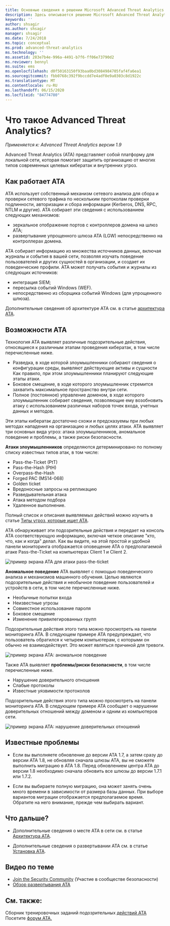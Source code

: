 ```yaml
---
title: Основные сведения о решении Microsoft Advanced Threat Analytics (ATA)
description: Здесь описывается решение Microsoft Advanced Threat Analytics (ATA) и подозрительные действия, которые оно может обнаружить
keywords: ''
author: shsagir
ms.author: shsagir
manager: shsagir
ms.date: 7/24/2018
ms.topic: conceptual
ms.prod: advanced-threat-analytics
ms.technology: ''
ms.assetid: 283e7b4e-996a-4491-b7f6-ff06e73790d2
ms.reviewer: bennyl
ms.suite: ems
ms.openlocfilehash: d0f50163150f93baa0bd3084984705faf4fa6ea1
ms.sourcegitcommit: fbb0768c392f9bccdd7e4adf0e9a0303c8d1922c
ms.translationtype: MT
ms.contentlocale: ru-RU
ms.lasthandoff: 06/15/2020
ms.locfileid: "84774780"
---
```

# <a name="what-is-advanced-threat-analytics"></a>Что такое Advanced Threat Analytics?

*Применяется к: Advanced Threat Analytics версии 1.9*

Advanced Threat Analytics (ATA) представляет собой платформу для локальной сети, которая помогает защитить организацию от многих типов современных целевых кибератак и внутренних угроз.

## <a name="how-ata-works"></a>Как работает ATA

ATA использует собственный механизм сетевого анализа для сбора и проверки сетевого трафика по нескольким протоколам проверки подлинности, авторизации и сбора информации (Kerberos, DNS, RPC, NTLM и другие). ATA собирает эти сведения с использованием следующих механизмов:

-   зеркальное отображение портов с контроллеров домена на шлюз ATA;
-   развертывание упрощенного шлюза ATA (LGW) непосредственно на контроллерах домена.

ATA собирает информацию из множества источников данных, включая журналы и события в вашей сети, позволяя изучать поведение пользователей и других сущностей в организации, и создает их поведенческие профили.
ATA может получать события и журналы из следующих источников:

-   интеграция SIEM;
-   пересылка событий Windows (WEF).
-   непосредственно из сборщика событий Windows (для упрощенного шлюза).


Дополнительные сведения об архитектуре ATA см. в статье [архитектура ATA](ata-architecture.md).

## <a name="what-does-ata-do"></a>Возможности ATA

Технология ATA выявляет различные подозрительные действия, относящиеся к различным этапам проведения кибератак, в том числе перечисленные ниже.

-   Разведка, в ходе которой злоумышленники собирают сведения о конфигурации среды, выявляют действующие активы и сущности Как правило, при этом злоумышленники планируют следующие этапы атаки.
-   Боковое смещение, в ходе которого злоумышленник стремится захватить максимальное пространство внутри сети.
-   Полное (постоянное) управление доменом, в ходе которого злоумышленник собирает сведения, позволяющие ему возобновить атаку с использованием различных наборов точек входа, учетных данных и методов. 

Эти этапы кибератак достаточно схожи и предсказуемы при любых методах нападения на организацию и любых целях атаки.
ATA выявляет три основных вида угроз: атака злоумышленников, аномальное поведение и проблемы, а также риски безопасности.

**Атаки злоумышленников** определяются детерминировано по полному списку известных типов атак, в том числе:

-   Pass-the-Ticket (PtT)
-   Pass-the-Hash (PtH)
-   Overpass-the-Hash
-   Forged PAC (MS14-068)
-   Golden ticket
-   Вредоносные запросы на репликацию
-   Разведывательная атака
-   Атака методом подбора
-   Удаленное выполнение.

Полный список и описания выявляемых действий можно изучить в статье [Типы угроз, которые ищет ATA](ata-threats.md). 

ATA обнаруживает эти подозрительные действия и передает на консоль ATA соответствующую информацию, включая четкое описание "кто, что, как и когда" делал. Как вы видите, на этой простой и удобной панели мониторинга отображается оповещение ATA о предполагаемой атаке Pass-the-Ticket на компьютерах Client 1 и Client 2.

 ![пример экрана ATA для атаки pass-the-ticket](media/pass_the_ticket_sa.png)

**Аномальное поведение** ATA выявляет с помощью поведенческого анализа и механизмов машинного обучения. Целью являются подозрительные действия и необычное поведение пользователей и устройств в сети, в том числе перечисленные ниже.

-   Необычные попытки входа
-   Неизвестные угрозы
-   Совместное использование пароля
-   Боковое смещение
-   Изменение привилегированных групп


Подозрительные действия этого типа можно просмотреть на панели мониторинга ATA. В следующем примере ATA предупреждает, что пользователь обратился к четырем компьютерам, с которыми он обычно не взаимодействует. Это может являться причиной для тревоги.

 ![пример экрана ATA: аномальное поведение](media/abnormal-behavior-sa.png) 

Также ATA выявляет **проблемы/риски безопасности**, в том числе перечисленные ниже.

-   Нарушение доверительного отношения
-   Слабые протоколы
-   Известные уязвимости протоколов

Подозрительные действия этого типа можно просмотреть на панели мониторинга ATA. В следующем примере ATA сообщает о нарушении доверительных отношений между доменом и одним из компьютеров сети.

  ![пример экрана ATA: нарушение доверительных отношений](media/broken-trust-sa.png)


## <a name="known-issues"></a>Известные проблемы

- Если вы выполняете обновление до версии ATA 1.7, а затем сразу до версии ATA 1.8, не обновляя сначала шлюзы ATA, вы не сможете выполнить миграцию в ATA 1.8. Перед обновлением центра ATA до версии 1.8 необходимо сначала обновить все шлюзы до версии 1.7.1 или 1.7.2.

- Если вы выбираете полную миграцию, она может занять очень много времени в зависимости от размера базы данных. При выборе вариантов миграции отображается предполагаемое время. Обратите на него внимание, прежде чем выбирать вариант. 


## <a name="whats-next"></a>Что дальше?

-   Дополнительные сведения о месте ATA в сети см. в статье [Архитектура ATA](ata-architecture.md).

-   Дополнительные сведения о развертывании ATA см. в статье [Установка ATA](install-ata-step1.md).

## <a name="related-videos"></a>Видео по теме
- [Join the Security Community](https://channel9.msdn.com/Shows/Microsoft-Security/Join-the-Security-Community) (Участие в сообществе безопасности)
- [Обзор развертывания ATA](https://channel9.msdn.com/Shows/Microsoft-Security/Overview-of-ATA-Deployment-in-10-Minutes)


## <a name="see-also"></a>См. также:
Сборник тренировочных заданий подозрительных [действий ATA](https://aka.ms/ataplaybook) 
 Посетите [форум ATA.](https://social.technet.microsoft.com/Forums/security/home?forum=mata)
